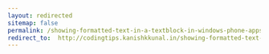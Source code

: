 ```yaml
---
layout: redirected
sitemap: false
permalink: /showing-formatted-text-in-a-textblock-in-windows-phone-apps/
redirect_to:  http://codingtips.kanishkkunal.in/showing-formatted-text-in-a-textblock-in-windows-phone-apps/
---
```

